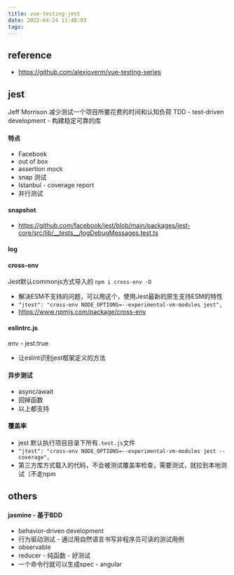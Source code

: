 ```yaml
---
title: vue-testing-jest
date: 2022-04-24 11:48:03
tags:
---
```

## reference
- https://github.com/alexjoverm/vue-testing-series
## jest
Jeff Morrison
减少测试一个项目所要花费的时间和认知负荷
TDD - test-driven development - 构建稳定可靠的库

#### 特点
- Facebook
- out of box
- assertion mock
- snap 测试
- Istanbul - coverage report
- 并行测试

#### snapshot
- https://github.com/facebook/jest/blob/main/packages/jest-core/src/lib/__tests__/logDebugMessages.test.ts


#### log

#### cross-env
Jest默认commonjs方式导入的
`npm i cross-env -D`
- 解决ESM不支持的问题，可以用这个，使用Jest最新的原生支持ESM的特性
- `"jtest": "cross-env NODE_OPTIONS=--experimental-vm-modules jest",`
- https://www.npmjs.com/package/cross-env

#### eslintrc.js
env - jest:true
- 让eslint识别jest框架定义的方法

#### 异步测试
- async/await
- 回掉函数
- 以上都支持


#### 覆盖率
- jest 默认执行项目目录下所有`.test.js`文件
- `"jtest": "cross-env NODE_OPTIONS=--experimental-vm-modules jest --coverage",`
- 第三方库方式载入的代码，不会被测试覆盖率检查，需要测试，就拉到本地测试（不走npm
## others

#### jasmine - 基于BDD
- behavior-driven development
- 行为驱动测试 - 通过用自然语言书写非程序员可读的测试用例
- observable
- reducer - 纯函数 - 好测试
- 一个命令行就可以生成spec - angular